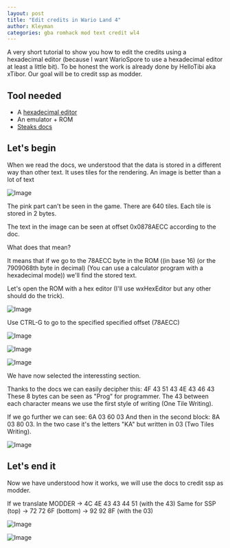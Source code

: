 ```yaml
---
layout: post
title: "Edit credits in Wario Land 4"
author: Kleyman
categories: gba romhack mod text credit wl4
---
```


A very short tutorial to show you how to edit the credits using a hexadecimal editor (because I want WarioSpore to use a hexadecimal editor at least a little bit).
To be honest the work is already done by HelloTibi aka xTibor.
Our goal will be to credit ssp as modder.

## Tool needed

- A [hexadecimal editor][hexadecimal-editor-wx]
- An emulator + ROM
- [Steaks docs][texts.md]

## Let's begin

When we read the docs, we understood that the data is stored in a different way than other text.
It uses tiles for the rendering.
An image is better than a lot of text

![Image](/images/gba-hacking/CreditGrid.png)

The pink part can't be seen in the game.
There are 640 tiles. Each tile is stored in 2 bytes.

The text in the image can be seen at offset 0x0878AECC according to the doc.

What does that mean?

It means that if we go to the 78AECC byte in the ROM ((in base 16) (or the 7909068th byte in decimal)
(You can use a calculator program with a hexadecimal mode)) we'll find the stored text.

Let's open the ROM with a hex editor (I'll use wxHexEditor but any other should do the trick).

![Image](/images/gba-hacking/wxHexEditor-wl4-credit.png)

Use CTRL-G to go to the specified specified offset (78AECC)

![Image](/images/gba-hacking/wxHexEditor-wl4-credit-2.png)

![Image](/images/gba-hacking/wxHexEditor-wl4-credit-3.png)

![Image](/images/gba-hacking/wxHexEditor-wl4-credit-4.png)

We have now selected the interessting section.

Thanks to the docs we can easily decipher this: 4F 43 51 43 4E 43 46 43
These 8 bytes can be seen as "Prog" for programmer. The 43 between each character means we use the first style of writing (One Tile Writing).

If we go further we can see: 6A 03 60 03
And then in the second block:  8A 03 80 03.
In the two case it's the letters "KA" but written in 03 (Two Tiles Writing).

![Image](/images/gba-hacking/wxHexEditor-wl4-credit-5.png)

## Let's end it

Now we have understood how it works, we will use the docs to credit ssp as modder.

If we translate MODDER ->  4C 4E 43 43 44 51 (with the 43)
Same for SSP (top) -> 72 72 6F (bottom) -> 92 92 8F (with the 03)

![Image](/images/gba-hacking/wxHexEditor-wl4-credit-6.png)

![Image](/images/gba-hacking/CreditSSP.png)

[texts.md]: https://github.com/wario-land/Toge-Docs/blob/master/Steaks/texts.md
[hexadecimal-editor-wx]: https://sourceforge.net/projects/wxhexeditor/files/wxHexEditor/v0.24%20Beta/